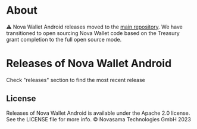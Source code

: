 # About
⚠️ Nova Wallet Android releases moved to the [main repository](https://github.com/novasamatech/nova-wallet-android). We have transitioned to open sourcing Nova Wallet code based on the Treasury grant completion to the full open source mode.

# Releases of Nova Wallet Android

Check "releases" section to find the most recent release
## License
Releases of Nova Wallet Android is available under the Apache 2.0 license. See the LICENSE file for more info.
© Novasama Technologies GmbH 2023